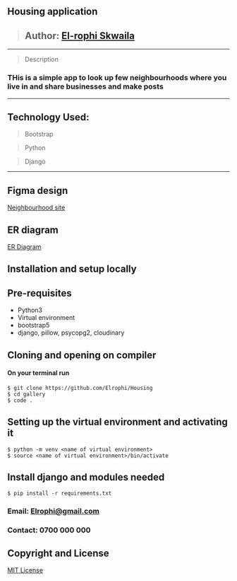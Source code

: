 ## Housing application

>## Author: [El-rophi Skwaila](https://github.com/Elrophi/Housing)

---

>Description
### THis is a simple app to look up few neighbourhoods where you live in and share businesses and make posts
---

## Technology Used: 
>Bootstrap

>Python

>Django

---

## Figma design
[Neighbourhood site](https://www.figma.com/file/N1gnOOuQcgNQVJ8AyVaGwD/Neighbourhood?node-id=0%3A1)

## ER diagram
[ER Diagram](https://github.com/Elrophi/Housing/blob/master/static/images/ERd.png)

## Installation and setup locally
## Pre-requisites
- Python3
- Virtual environment
- bootstrap5
- django, pillow, psycopg2, cloudinary 

## Cloning and opening on compiler
#### On your terminal run

    $ git clone https://github.com/Elrophi/Housing
    $ cd gallery
    $ code .

##  Setting up the virtual environment and activating it
    $ python -m venv <name of virtual environment>
    $ source <name of virtual environment>/bin/activate
##  Install django and modules needed
    $ pip install -r requirements.txt

### Email: Elrophi@gmail.com
### Contact: 0700 000 000

## Copyright and License
[MIT License](https://github.com/Elrophi/Housing/blob/master/LICENSE)  